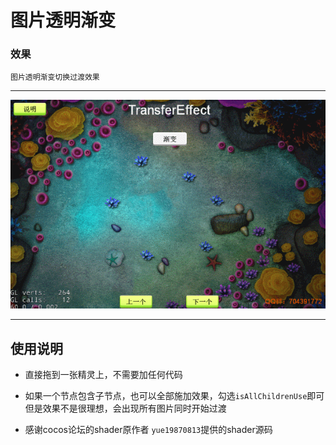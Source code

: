 # 图片透明渐变

### 效果
`图片透明渐变切换过渡效果`

---

![图片透明渐变](../../../screenshots/transfer.gif)

---


## 使用说明
- 直接拖到一张精灵上，不需要加任何代码

- 如果一个节点包含子节点，也可以全部施加效果，勾选`isAllChildrenUse`即可
<br>但是效果不是很理想，会出现所有图片同时开始过渡

- 感谢cocos论坛的shader原作者 `yue19870813`提供的shader源码